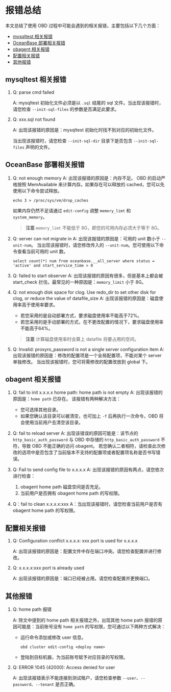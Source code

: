 # 报错总结

本文总结了使用 OBD 过程中可能会遇到的相关报错，主要包括以下几个方面：

- [mysqltest 相关报错](./6.error-messages-in-obd.md/#mysqltest-相关报错)
- [OceanBase 部署相关报错](./6.error-messages-in-obd.md/#oceanbase-部署相关报错)
- [obagent 相关报错](./6.error-messages-in-obd.md/#obagent-相关报错)
- [配置相关报错](./6.error-messages-in-obd.md/#配置相关报错)
- [其他报错](./6.error-messages-in-obd.md/#其他报错)

## mysqltest 相关报错

1. Q: parse cmd failed

   A: mysqltest 初始化文件必须是以 `.sql` 结尾的 sql 文件。当出现该报错时，请您检查 `--init-sql-files` 的参数是否满足此要求。
2. Q: xxx.sql not found

   A: 出现该报错的原因是：mysqltest 初始化时找不到对应的初始化文件。
   
   当出现该报错时，请您检查 `--init-sql-dir` 目录下是否包含 `--init-sql-files` 声明的文件。

## OceanBase 部署相关报错

1. Q: not enough memory
   A: 出现该报错的原因是：内存不足。
   OBD 的启动严格按照 MemAvailable 来计算内存。如果存在可以释放的 cached，您可以先使用以下命令尝试释放。

   ```shell
   echo 3 > /proc/sys/vm/drop_caches
   ```

   如果内存仍然不足请通过 `edit-config` 调整 `memory_limt` 和 `system_memory`。

   >**注意**
   >`memory_limt` 不能低于 8G，即您的可用内存必须大于等于 8G。
2. Q: server can not migrate in
   A: 出现该报错的原因是：可用的 unit 数小于 `--unit-num`。
   当出现该报错时，请您修改传入的 `--unit-num`。您可使用以下命令查看当前可用的 unit 数。

   ```mysql
   select count(*) num from oceanbase.__all_server where status = 'active' and start_service_time > 0
   ```

3. Q: failed to start observer
   A: 出现该报错的原因有很多，但是基本上都会被 start_check 拦住。最常见的一种原因是：`memory_limit` 小于 8G。

4. Q: not enough disk space for clog. Use redo_dir to set other disk for clog, or reduce the value of datafile_size
   A: 出现该报错的原因是：磁盘使用率高于使用率要求。
   - 若您采用的是自动部署方式，要求磁盘使用率不能高于72%。
   - 若您采用的是手动部署的方式，在不更改配置的情况下，要求磁盘使用率不能高于64%。
   >**注意**
   >计算磁盘使用率时会算上 datafile 将要占用的空间。

5. Q: Invalid: proxyro_password is not a single server configuration item
   A: 出现该报错的原因是：修改的配置项是一个全局配置项，不能对某个 server 单独修改。
   当出现该报错时，您可将需修改的配置改放到 global 下。

## obagent 相关报错

1. Q: fail to init x.x.x.x home path: home path is not empty
   A: 出现该报错的原因是：`home path` 已存在。
   该报错有两种解决方法：
   - 您可选择其他目录。
   - 如果您确认该目录可以被清空，也可加上 `-f` 后再执行一次命令，OBD 将会使用当前用户去清空该目录。

2. Q: fail to reload server
   A: 出现该错误的原因可能是：该节点的 `http_basic_auth_password` 与 OBD 中存储的 `http_basic_auth_password` 不符，导致 OBD 不能正确的访问 obagent。
   若您确认二者相符，请检查此次修改的选项中是否包含了当前版本不支持的配置项或者配置项名称是否书写错误。
3. Q: Fail to send config file to x.x.x.x
   A: 出现该报错的原因有两点，请您依次进行检查：
   1. obagent home path 磁盘空间是否充足。
   2. 当前用户是否拥有 obagent home path 的写权限。
4. Q：fail to clean x.x.x.x:xxx
   A：当出现该报错时，请您检查当前用户是否有 obagent home path 的写权限。

## 配置相关报错

1. Q: Configuration conflict x.x.x.x: xxx port is used for x.x.x.x

   A: 出现该报错的原因是：配置文件中存在端口冲突。请您检查配置并进行修改。
2. Q: x.x.x.x:xxx port is already used

   A: 出现该报错的原因是：端口已经被占用。请您检查配置并更换端口。

## 其他报错

1. Q: home path 报错

   A: 除文中提到的 home path 相关报错之外，出现其他 home path 报错的原因可能是：当前账号没有 `home path` 的写权限，您可通过以下两种方式解决：
   - 运行命令添加或修改 user 信息。

     ```shell
     obd cluster edit-config <deploy name>
     ```

   - 登陆到目标机器，为当前账号赋予对应目录的写权限。
2. Q: ERROR 1045 (42000): Access denied for user

   A: 出现该报错表示不能连接到测试租户，请您检查参数 `--user`、`--password`、`--tenant` 是否正确。
